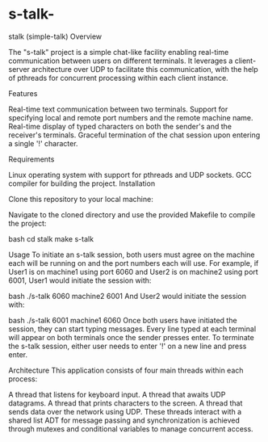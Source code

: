 # s-talk-

stalk (simple-talk)
Overview

The "s-talk" project is a simple chat-like facility enabling real-time communication between users on different terminals. It leverages a client-server architecture over UDP to facilitate this communication, with the help of pthreads for concurrent processing within each client instance.

Features

Real-time text communication between two terminals.
Support for specifying local and remote port numbers and the remote machine name.
Real-time display of typed characters on both the sender's and the receiver's terminals.
Graceful termination of the chat session upon entering a single '!' character.

Requirements

Linux operating system with support for pthreads and UDP sockets.
GCC compiler for building the project.
Installation

Clone this repository to your local machine:

Navigate to the cloned directory and use the provided Makefile to compile the project:

bash
cd stalk
make s-talk

Usage
To initiate an s-talk session, both users must agree on the machine each will be running on and the port numbers each will use. For example, if User1 is on machine1 using port 6060 and User2 is on machine2 using port 6001, User1 would initiate the session with:

bash
./s-talk 6060 machine2 6001
And User2 would initiate the session with:

bash
./s-talk 6001 machine1 6060
Once both users have initiated the session, they can start typing messages. Every line typed at each terminal will appear on both terminals once the sender presses enter. To terminate the s-talk session, either user needs to enter '!' on a new line and press enter.

Architecture
This application consists of four main threads within each process:

A thread that listens for keyboard input.
A thread that awaits UDP datagrams.
A thread that prints characters to the screen.
A thread that sends data over the network using UDP.
These threads interact with a shared list ADT for message passing and synchronization is achieved through mutexes and conditional variables to manage concurrent access.
